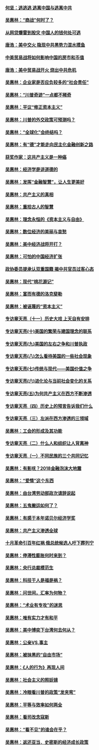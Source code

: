 #### [何坚：逃逃逃 逃离中国与逃离中共](../pages/nsc423/n10592891.md?t=10071531) 

#### [吴惠林：“商战”何时了？](../pages/nsc423/n10573558.md?t=10071531) 

#### [从网贷爆雷到股灾 中国人的钱何处可逃](../pages/nsc423/n10572800.md?t=10071531) 

#### [唐浩：美中交火 隐现中共黑势力混水摸鱼](../pages/nsc423/n10544040.md?t=10071531) 

#### [中美贸易战将如何影响中国的房市和币值](../pages/nsc423/n10543697.md?t=10071531) 

#### [唐浩：美中贸易战开火 烧出中共危机](../pages/nsc423/n10540126.md?t=10071531) 

#### [吴惠林：企业家是否应负较多的“社会责任”](../pages/nsc423/n10535022.md?t=10071531) 

#### [吴惠林：“川普奇迹”一点都不稀奇](../pages/nsc423/n10512808.md?t=10071531) 

#### [吴惠林：平议“修正资本主义”](../pages/nsc423/n10495724.md?t=10071531) 

#### [吴惠林：川普的外交政策可预测吗？](../pages/nsc423/n10462387.md?t=10071531) 

#### [吴惠林：“全球化”会终结吗？](../pages/nsc423/n10452838.md?t=10071531) 

#### [吴惠林：有“德”才能走向民主化金融创新之路](../pages/nsc423/n10432292.md?t=10071531) 

#### [获奖作家：这共产主义是一种癌](../pages/nsc423/n10431541.md?t=10071531) 

#### [吴惠林：经济学是讲道德的](../pages/nsc423/n10398014.md?t=10071531) 

#### [吴惠林：发挥“金融智慧”，让人生更美好](../pages/nsc423/n10375019.md?t=10071531) 

#### [吴惠林：共产主义的真相](../pages/nsc423/n10351394.md?t=10071531) 

#### [吴惠林：重拾古人的智慧](../pages/nsc423/n10337691.md?t=10071531) 

#### [吴惠林：理念永恒的《资本主义与自由》](../pages/nsc423/n10316274.md?t=10071531) 

#### [吴惠林：数位经济的美丽与哀愁](../pages/nsc423/n10292946.md?t=10071531) 

#### [吴惠林：美中经济战将开打？](../pages/nsc423/n10258825.md?t=10071531) 

#### [吴惠林：可怕的中国经济扩张](../pages/nsc423/n10219147.md?t=10071531) 

#### [政协委员提承认双重国籍 揭中共官员过客心态](../pages/nsc423/n10208809.md?t=10071531) 

#### [吴惠林：现代“桃花源记”](../pages/nsc423/n10185234.md?t=10071531) 

#### [吴惠林：富而有德的洛克斐勒](../pages/nsc423/n10142264.md?t=10071531) 

#### [吴惠林：被诬蔑的“资本主义”](../pages/nsc423/n10124816.md?t=10071531) 

#### [专访章天亮（十一）历史大戏 上天自有安排](../pages/nsc423/n10094905.md?t=10071531) 

#### [专访章天亮(十)美国的繁荣与建国理念的联系](../pages/nsc423/n10094899.md?t=10071531) 

#### [专访章天亮(九)美国的左右之争和川普执政](../pages/nsc423/n10094889.md?t=10071531) 

#### [专访章天亮(八)怎么看待美国的一些社会现象](../pages/nsc423/n10094857.md?t=10071531) 

#### [专访章天亮(七)传统与现代——美国价值之争](../pages/nsc423/n10093140.md?t=10071531) 

#### [专访章天亮(六)进化论与当前社会变化的关系](../pages/nsc423/n10092036.md?t=10071531) 

#### [专访章天亮(五)为何共产主义在西方不断渗透](../pages/nsc423/n10083620.md?t=10071531) 

#### [专访章天亮（四）历史上的预言告诉我们什么](../pages/nsc423/n10083606.md?t=10071531) 

#### [专访章天亮（三）左派在西方渗透的三领域](../pages/nsc423/n10081115.md?t=10071531) 

#### [吴惠林：工会的形成及其功能](../pages/nsc423/n10080633.md?t=10071531) 

#### [专访章天亮（二）什么人和组织让人背离神](../pages/nsc423/n10076637.md?t=10071531) 

#### [专访章天亮（一）不同民族的三个共同记忆](../pages/nsc423/n10074188.md?t=10071531) 

#### [吴惠林：有影呒？2018金融泡沫大地震](../pages/nsc423/n10040534.md?t=10071531) 

#### [吴惠林：“爱情”这个东西](../pages/nsc423/n10019423.md?t=10071531) 

#### [吴惠林：由台湾劳动部政次请辞说起](../pages/nsc423/n9979679.md?t=10071531) 

#### [吴惠林：五鬼搬运如何了？](../pages/nsc423/n9925338.md?t=10071531) 

#### [吴惠林：有感于本年诺贝尔经济学奖](../pages/nsc423/n9871883.md?t=10071531) 

#### [吴惠林：共产主义渗透全球](../pages/nsc423/n9812748.md?t=10071531) 

#### [十月革命引百年红祸 俄总统候选人吁下葬列宁](../pages/nsc423/n9810182.md?t=10071531) 

#### [吴惠林：停滞性膨胀何时来到？](../pages/nsc423/n9764136.md?t=10071531) 

#### [吴惠林：央行总裁模范生](../pages/nsc423/n9728134.md?t=10071531) 

#### [吴惠林：科技于人是福是祸？](../pages/nsc423/n9672982.md?t=10071531) 

#### [吴惠林：问世间，汇率为何物？](../pages/nsc423/n9621788.md?t=10071531) 

#### [吴惠林：“术业有专攻”的迷思](../pages/nsc423/n9580363.md?t=10071531) 

#### [吴惠林：唯有实力才有和平](../pages/nsc423/n9529599.md?t=10071531) 

#### [吴惠林：美中博奕下台湾何去何从？](../pages/nsc423/n9483598.md?t=10071531) 

#### [吴惠林：公亲VS.事主](../pages/nsc423/n9425637.md?t=10071531) 

#### [吴惠林：被抹黑的“自由市场”](../pages/nsc423/n9351545.md?t=10071531) 

#### [吴惠林：《人的行为》再现人间](../pages/nsc423/n9296339.md?t=10071531) 

#### [吴惠林：社会主义的照妖镜](../pages/nsc423/n9243460.md?t=10071531) 

#### [吴惠林：冷眼看川普的政策“发夹弯”](../pages/nsc423/n9120684.md?t=10071531) 

#### [吴惠林：平等与效率如何两全](../pages/nsc423/n9075430.md?t=10071531) 

#### [吴惠林：看司改念寇斯](../pages/nsc423/n9024915.md?t=10071531) 

#### [吴惠林：“看不见”的谁会在乎？](../pages/nsc423/n8977488.md?t=10071531) 

#### [吴惠林：返还亚当．史密斯的经济成长政策](../pages/nsc423/n8931896.md?t=10071531) 

